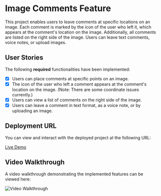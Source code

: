 # Image Comments Feature

This project enables users to leave comments at specific locations on an image. Each comment is marked by the icon of the user who left it, which appears at the comment's location on the image. Additionally, all comments are listed on the right side of the image. Users can leave text comments, voice notes, or upload images.

## User Stories

The following **required** functionalities have been implemented:

- [X] Users can place comments at specific points on an image.
- [X] The icon of the user who left a comment appears at the comment's location on the image. (Note: There are some coordinate issues currently.)
- [X] Users can view a list of comments on the right side of the image.
- [X] Users can leave a comment in text format, as a voice note, or by uploading an image.

## Deployment URL

You can view and interact with the deployed project at the following URL:

[Live Demo](https://superb-yeot-f6eae5.netlify.app/)

## Video Walkthrough

A video walkthrough demonstrating the implemented features can be viewed here:

![Video Walkthrough](URL-to-your-video.gif)
